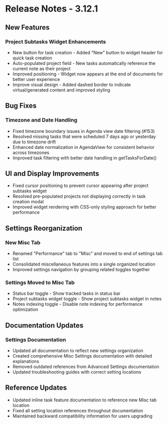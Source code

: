 # Release Notes - 3.12.1

## New Features

### Project Subtasks Widget Enhancements

- New button for task creation - Added "New" button to widget header for quick task creation
- Auto-populated project field - New tasks automatically reference the current note as their project
- Improved positioning - Widget now appears at the end of documents for better user experience
- Improve visual design - Added dashed border to indicate virtual/generated content and improved styling

## Bug Fixes

### Timezone and Date Handling

- Fixed timezone boundary issues in Agenda view date filtering (#153)
- Resolved missing tasks that were scheduled 7 days ago or yesterday due to timezone drift
- Enhanced date normalization in AgendaView for consistent behavior across timezones
- Improved task filtering with better date handling in getTasksForDate()

## UI and Display Improvements

- Fixed cursor positioning to prevent cursor appearing after project subtasks widget
- Resolved pre-populated projects not displaying correctly in task creation modal
- Improved widget rendering with CSS-only styling approach for better performance

## Settings Reorganization

### New Misc Tab

- Renamed "Performance" tab to "Misc" and moved to end of settings tab list
- Consolidated miscellaneous features into a single organized location
- Improved settings navigation by grouping related toggles together

### Settings Moved to Misc Tab

- Status bar toggle - Show tracked tasks in status bar
- Project subtasks widget toggle - Show project subtasks widget in notes
- Notes indexing toggle - Disable note indexing for performance optimization

## Documentation Updates

### Settings Documentation

- Updated all documentation to reflect new settings organization
- Created comprehensive Misc Settings documentation with detailed explanations
- Removed outdated references from Advanced Settings documentation
- Updated troubleshooting guides with correct setting locations

## Reference Updates

- Updated inline task feature documentation to reference new Misc tab location
- Fixed all setting location references throughout documentation
- Maintained backward compatibility information for users upgrading

